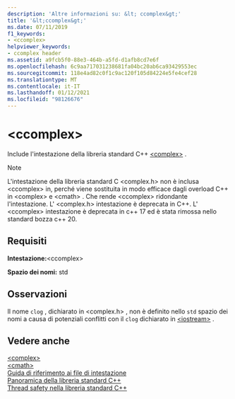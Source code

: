 ```yaml
---
description: 'Altre informazioni su: &lt; ccomplex&gt;'
title: '&lt;ccomplex&gt;'
ms.date: 07/11/2019
f1_keywords:
- <ccomplex>
helpviewer_keywords:
- ccomplex header
ms.assetid: a9fcb5f0-88e3-464b-a5fd-d1afb8cd7e6f
ms.openlocfilehash: 6c9aa717031238681fa04bc20ab6ca93429553ec
ms.sourcegitcommit: 118e4ad82c0f1c9ac120f105d84224e5fe4cef28
ms.translationtype: MT
ms.contentlocale: it-IT
ms.lasthandoff: 01/12/2021
ms.locfileid: "98126676"
---
```

# <a name="ltccomplexgt"></a>&lt;ccomplex&gt;

Include l'intestazione della libreria standard C++ [\<complex>](complex.md) .

> [!NOTE]
> L'intestazione della libreria standard C \<complex.h> non è inclusa \<ccomplex> in, perché viene sostituita in modo efficace dagli overload C++ in \<complex> e \<cmath> . Che rende \<ccomplex> ridondante l'intestazione. L' \<complex.h> intestazione è deprecata in C++. L' \<ccomplex> intestazione è deprecata in c++ 17 ed è stata rimossa nello standard bozza c++ 20.

## <a name="requirements"></a>Requisiti

**Intestazione:**\<ccomplex>

**Spazio dei nomi:** std

## <a name="remarks"></a>Osservazioni

Il nome `clog` , dichiarato in \<complex.h> , non è definito nello `std` spazio dei nomi a causa di potenziali conflitti con il `clog` dichiarato in [\<iostream>](iostream.md) .

## <a name="see-also"></a>Vedere anche

[\<complex>](complex.md)\
[\<cmath>](cmath.md)\
[Guida di riferimento ai file di intestazione](cpp-standard-library-header-files.md)\
[Panoramica della libreria standard C++](cpp-standard-library-overview.md)\
[Thread safety nella libreria standard C++](thread-safety-in-the-cpp-standard-library.md)
